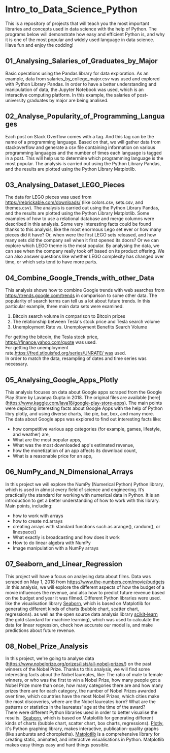# Intro_to_Data_Science_Python
This is a repository of projects that will teach you the most important libraries and concepts used in data science with the help of Python. The programs below will demonstrate how easy and efficient Python is, and why it is one of the most popular and widely used language in data science. Have fun and enjoy the codding!


## 01_Analysing_Salaries_of_Graduates_by_Major
Basic operations using the Pandas library for data exploration. As an example, data from salaries_by_college_major.csv was
used and explored with Python Library Pandas. In order to have a better understanding and manipulation of data, the Jupyter Notebook was used, which is an interactive computing platform.
In this example, the salaries of post-university graduates by major are being analised.

## 02_Analyse_Popularity_of_Programming_Languages
Each post on Stack Overflow comes with a tag. And this tag can be the name of a programming language. Based on that, we will gather data from stackoverflow and generate a csv file containing information on various programming languages and
the number of times each language is tagged in a post. This will help us to determine which programming language is the most popular.
The analysis is carried out using the Python Library Pandas, and the results are plotted using the Python Library Matplotlib. 

## 03_Analysing_Dataset_LEGO_Pieces
The data for LEGO pieces was used from https://rebrickable.com/downloads/ (like colors.csv, sets.csv, and themes.csv).
The analysis is carried out using the Python Library Pandas, and the results are plotted using the Python Library Matplotlib. Some examples of how to use a relational database and merge columns were described in this analysis.
Some very interesting facts could be found thanks to this analysis, like the most enormous Lego set ever or how many pieces did it have? Or, when were the first LEGO sets released, and how many sets did the company sell when it first opened its doors? Or we can explore which LEGO theme is the most popular. By analysing the data, we can see when the company really took off based on its product offering. We can also answer questions like whether LEGO complexity has changed over time, or which sets tend to have more parts. 

## 04_Combine_Google_Trends_with_other_Data
This analysis shows how to combine Google trends with web searches from https://trends.google.com/trends in comparison to some other data. The popularity of search terms can tell us a lot about future trends. In this particular example, three main data sets were examined.</br>
1. Bitcoin search volume in comparison to Bitcoin prices</br>
2. The relationship between Tesla's stock price and Tesla search volume</br>
3. Unemployment Rate vs. Unemployment Benefits Search Volume</br>

For getting the bitcoin, the Tesla stock price, https://finance.yahoo.com/quote was used.</br>
For getting the unemployment rate,https://fred.stlouisfed.org/series/UNRATE/ was used.</br>
In order to match the data, resampling of dates and time series was necessary.</br>

## 05_Analysing_Google_Apps_Plotly
This analysis focuses on data about Google apps scraped from the Google Play Store by Lavanya Gupta in 2018. The original files are available [here] (https://www.kaggle.com/lava18/google-play-store-apps).
The main points were depicting interesting facts about Google Apps with the help of Python libry plotly, and
using diverse charts, like pie, bar, box, and many more.</br>
The data about Google apps was explored to find out interesting facts like:</br>
* how competitive various app categories (for example, games, lifestyle, and weather) are,</br>
* What are the most popular apps,</br>
* What was the most downloaded app's estimated revenue,</br>
* how the monetization of an app affects its download count,</br>
* What is a reasonable price for an app,</br>

## 06_NumPy_and_N_Dimensional_Arrays
In this project we will explore the NumPy (Numerical Python) Python library, which is
used in almost every field of science and engineering. It’s practically the standard for working with numerical data in Python. It is an introduction to get a better understanding of how to work with this library.</br>
Main points, including:</br>
* how to work with arrays</br>
* how to create nd.arrays</br>
* creating arrays with standard functions such as arange(), random(), or linespace()</br>
* What exactly is broadcasting and how does it work</br>
* How to do linear algebra with NumPy</br>
* Image manipulation with a NumPy arrays </br> 

## 07_Seaborn_and_Linear_Regression
This project will have a focus on analysing data about films. Data was scraped on May 1, 2018 from
https://www.the-numbers.com/movie/budgets .In this analysis, we will explore the different aspects of how the budget of a movie influences the revenue, and also how to predict future revenue based on the budget and year it was filmed.
Different Python libraries were used. like the visualisation library [Seaborn](https://seaborn.pydata.org/index.html), which is based on Matplotlib for generating different kinds of charts (bubble chart, scatter chart, regressions). as well as the open source data analysis library [scikit-learn](https://scikit-learn.org/stable/) (the gold standard for machine learning), which was used to calculate the data for linear regression, check how accurate our model is, and make predictions about future revenue.

## 08_Nobel_Prize_Analysis
In this project, we're going to analyse data (https://www.nobelprize.org/prizes/lists/all-nobel-prizes/) on the past winners of the Nobel Prize. Thanks to this analysis, we will find some interesting facts about the Nobel laureates, like:
The ratio of male to female winners, or who was the first to win a Nobel Prize, how many people got a Nobel Prize more than once, how many categories there are and how many prizes there are for each category, the number of Nobel Prizes awarded over time, which countries have the most Nobel Prizes, which cities make the most discoveries, where are the Nobel laureates born? What are the patterns or statistics in the laureates' age at the time of the award?</br>
There were different Python libraries used in order to better visualise the results. 
[Seaborn](https://seaborn.pydata.org/index.html), which is based on Matplotlib for generating different kinds of charts (bubble chart, scatter chart, box charts, regressions).
[Plotly](https://plotly.com/python/), it's Python graphing library, makes interactive, publication-quality graphs (like sunbursts and choropleths).
[Matplotlib](https://matplotlib.org/) is a comprehensive library for creating static, animated, and interactive visualisations in Python. Matplotlib makes easy things easy and hard things possible.
